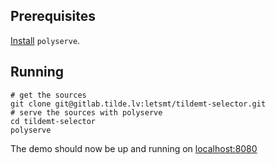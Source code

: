 ## Prerequisites
[Install](https://github.com/PolymerLabs/polyserve) `polyserve`.

## Running
```shell
# get the sources
git clone git@gitlab.tilde.lv:letsmt/tildemt-selector.git
# serve the sources with polyserve
cd tildemt-selector
polyserve
```
The demo should now be up and running on [localhost:8080](http://localhost:8080)

